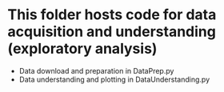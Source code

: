 # This folder hosts code for data acquisition and understanding (exploratory analysis)

* Data download and preparation in DataPrep.py
* Data understanding and plotting in DataUnderstanding.py
